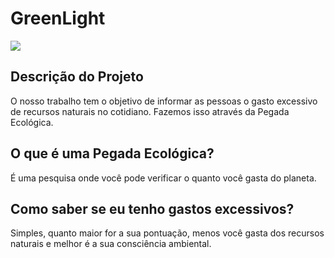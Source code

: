 <h1 text-align="center"> GreenLight </h1>
<img src= "http://img.shields.io/static/v1?label=STATUS&message=EM%20DESENVOLVIMENTO&color=GREEN&style=for-the-badge"/>

## Descrição do Projeto
O nosso trabalho tem o objetivo de informar as pessoas o gasto excessivo de recursos naturais no cotidiano. 
Fazemos isso através da Pegada Ecológica. 

## O que é uma Pegada Ecológica?
É uma pesquisa onde você pode verificar o quanto você gasta do planeta.

## Como saber se eu tenho gastos excessivos?
Simples, quanto maior for a sua pontuação, menos você gasta dos recursos naturais e melhor é a sua consciência ambiental.

